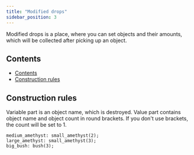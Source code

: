 ```yaml
---
title: "Modified drops"
sidebar_position: 3
---
```


Modified drops is a place, where you can set objects and their amounts,
which will be collected after picking up an object.

## Contents

- [Contents](#contents)
- [Construction rules](#construction-rules)

## Construction rules

Variable part is an object name, which is destroyed. Value part contains
object name and object count in round brackets. If you don't use brackets,
the count will be set to 1.

```text showLineNumbers
medium_amethyst: small_amethyst(2);
large_amethyst: small_amethyst(3);
big_bush: bush(3);
```